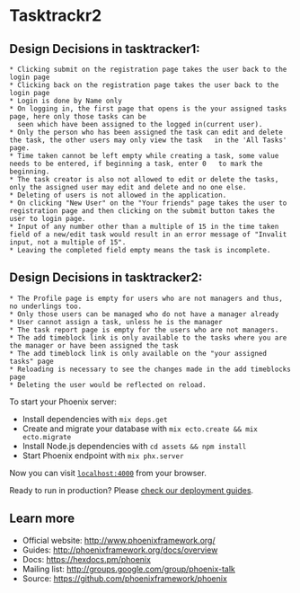 # Tasktrackr2

## Design Decisions in tasktracker1:
	* Clicking submit on the registration page takes the user back to the login page
	* Clicking back on the registration page takes the user back to the login page
	* Login is done by Name only
	* On logging in, the first page that opens is the your assigned tasks page, here only those tasks can be
	  seen which have been assigned to the logged in(current user).
	* Only the person who has been assigned the task can edit and delete the task, the other users may only view the task 	in the 'All Tasks' page.
	* Time taken cannot be left empty while creating a task, some value needs to be entered, if beginning a task, enter 0 	to mark the beginning.
	* The task creator is also not allowed to edit or delete the tasks, only the assigned user may edit and delete and no one else.
	* Deleting of users is not allowed in the application.
	* On clicking "New User" on the "Your friends" page takes the user to registration page and then clicking on the submit button takes the user to login page.
	* Input of any number other than a multiple of 15 in the time taken field of a new/edit task would result in an error message of "Invalit input, not a multiple of 15".
	* Leaving the completed field empty means the task is incomplete.
	
## Design Decisions in tasktracker2:
	* The Profile page is empty for users who are not managers and thus, no underlings too.
	* Only those users can be managed who do not have a manager already
	* User cannot assign a task, unless he is the manager
	* The task report page is empty for the users who are not managers.
	* The add timeblock link is only available to the tasks where you are the manager or have been assigned the task
	* The add timeblock link is only available on the "your assigned tasks" page
	* Reloading is necessary to see the changes made in the add timeblocks page
	* Deleting the user would be reflected on reload.

To start your Phoenix server:

  * Install dependencies with `mix deps.get`
  * Create and migrate your database with `mix ecto.create && mix ecto.migrate`
  * Install Node.js dependencies with `cd assets && npm install`
  * Start Phoenix endpoint with `mix phx.server`

Now you can visit [`localhost:4000`](http://localhost:4000) from your browser.

Ready to run in production? Please [check our deployment guides](http://www.phoenixframework.org/docs/deployment).

## Learn more

  * Official website: http://www.phoenixframework.org/
  * Guides: http://phoenixframework.org/docs/overview
  * Docs: https://hexdocs.pm/phoenix
  * Mailing list: http://groups.google.com/group/phoenix-talk
  * Source: https://github.com/phoenixframework/phoenix
